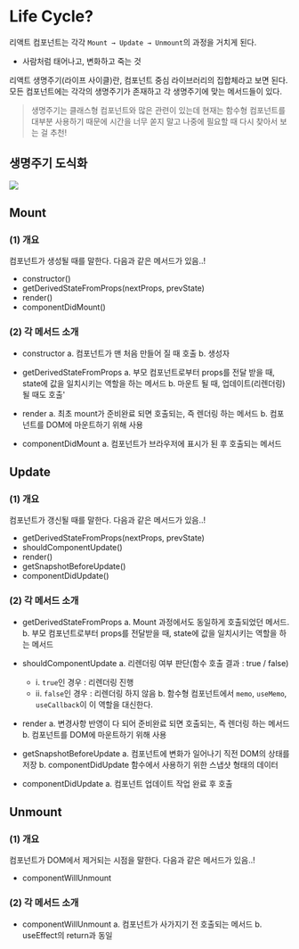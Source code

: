 # Life Cycle?

리액트 컴포넌트는 각각 `Mount → Update → Unmount`의 과정을 거치게 된다. 
- 사람처럼 태어나고, 변화하고 죽는 것

리액트 생명주기(라이프 사이클)란, 컴포넌트 중심 라이브러리의 집합체라고 보면 된다. 
모든 컴포넌트에는 각각의 생명주기가 존재하고 각 생명주기에 맞는 메서드들이 있다. 

> 생명주기는 클래스형 컴포넌트와 많은 관련이 있는데 현재는 함수형 컴포넌트를 대부분 사용하기 때문에 시간을 너무 쏟지 말고 나중에 필요할 때 다시 찾아서 보는 걸 추천!

## 생명주기 도식화

![](https://i.imgur.com/dBAdkm8.png)

## Mount

### (1) 개요

컴포넌트가 생성될 때를 말한다. 
다음과 같은 메서드가 있음..!

- constructor()
- getDerivedStateFromProps(nextProps, prevState)
- render()
- componentDidMount()

### (2) 각 메서드 소개

- constructor
	a. 컴포넌트가 맨 처음 만들어 질 때 호출
	b. 생성자

- getDerivedStateFromProps
	a. 부모 컴포넌트로부터 props를 전달 받을 때, state에 값을 일치시키는 역할을 하는 메서드
	b. 마운트 될 때, 업데이트(리렌더링) 될 때도 호출'

- render
	a. 최초 mount가 준비완료 되면 호출되는, 즉 렌더링 하는 메서드
	b. 컴포넌트를 DOM에 마운트하기 위해 사용

- componentDidMount
	a. 컴포넌트가 브라우저에 표시가 된 후 호출되는 메서드

## Update

### (1) 개요

컴포넌트가 갱신될 때를 말한다. 
다음과 같은 메서드가 있음..!

- getDerivedStateFromProps(nextProps, prevState)
- shouldComponentUpdate()
- render()
- getSnapshotBeforeUpdate()
- componentDidUpdate()

### (2) 각 메서드 소개

- getDerivedStateFromProps
	a. Mount 과정에서도 동일하게 호출되었던 메서드.
	b. 부모 컴포넌트로부터 props를 전달받을 때, state에 값을 일치시키는 역할을 하는 메서드

- shouldComponentUpdate
	a. 리렌더링 여부 판단(함수 호출 결과 : true / false)
	- i. `true`인 경우 : 리렌더링 진행
	- ii. `false`인 경우 : 리렌더링 하지 않음
	b. 함수형 컴포넌트에서 `memo`, `useMemo`, `useCallback`이 이 역할을 대신한다. 

- render
	a. 변경사항 반영이 다 되어 준비완료 되면 호출되는, 즉 렌더링 하는 메서드
	b. 컴포넌트를 DOM에 마운트하기 위해 사용

- getSnapshotBeforeUpdate
	a. 컴포넌트에 변화가 일어나기 직전 DOM의 상태를 저장
	b. componentDidUpdate 함수에서 사용하기 위한 스냅샷 형태의 데이터

- componentDidUpdate
	a. 컴포넌트 업데이트 작업 완료 후 호출

## Unmount

### (1) 개요

컴포넌트가 DOM에서 제거되는 시점을 말한다.
다음과 같은 메서드가 있음..!

- componentWillUnmount

### (2) 각 메서드 소개

- componentWillUnmount
	a. 컴포넌트가 사가지기 전 호출되는 메서드
	b. useEffect의 return과 동일